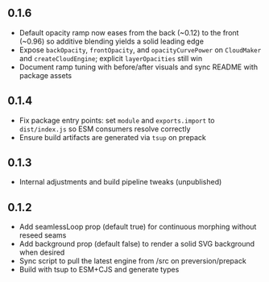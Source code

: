 ## 0.1.6

- Default opacity ramp now eases from the back (~0.12) to the front (~0.96) so additive blending yields a solid leading edge
- Expose `backOpacity`, `frontOpacity`, and `opacityCurvePower` on `CloudMaker` and `createCloudEngine`; explicit `layerOpacities` still win
- Document ramp tuning with before/after visuals and sync README with package assets

## 0.1.4

- Fix package entry points: set `module` and `exports.import` to `dist/index.js` so ESM consumers resolve correctly
- Ensure build artifacts are generated via `tsup` on prepack

## 0.1.3

- Internal adjustments and build pipeline tweaks (unpublished)

## 0.1.2

- Add seamlessLoop prop (default true) for continuous morphing without reseed seams
- Add background prop (default false) to render a solid SVG background when desired
- Sync script to pull the latest engine from /src on preversion/prepack
- Build with tsup to ESM+CJS and generate types



